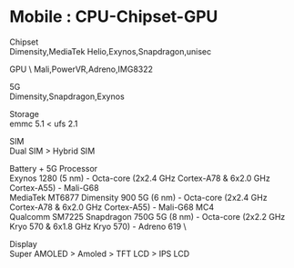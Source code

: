 # Mobile : CPU-Chipset-GPU


Chipset \
Dimensity,MediaTek Helio,Exynos,Snapdragon,unisec

GPU \ 
Mali,PowerVR,Adreno,IMG8322

5G \
Dimensity,Snapdragon,Exynos

Storage \
emmc 5.1 < ufs 2.1

SIM \
Dual SIM > Hybrid SIM

Battery + 5G Processor \
Exynos 1280 (5 nm) - Octa-core (2x2.4 GHz Cortex-A78 & 6x2.0 GHz Cortex-A55) - Mali-G68 \
MediaTek MT6877 Dimensity 900 5G (6 nm) - Octa-core (2x2.4 GHz Cortex-A78 & 6x2.0 GHz Cortex-A55) - Mali-G68 MC4 \
Qualcomm SM7225 Snapdragon 750G 5G (8 nm) - Octa-core (2x2.2 GHz Kryo 570 & 6x1.8 GHz Kryo 570) - Adreno 619 \

Display \
Super AMOLED > Amoled > TFT LCD > IPS LCD
